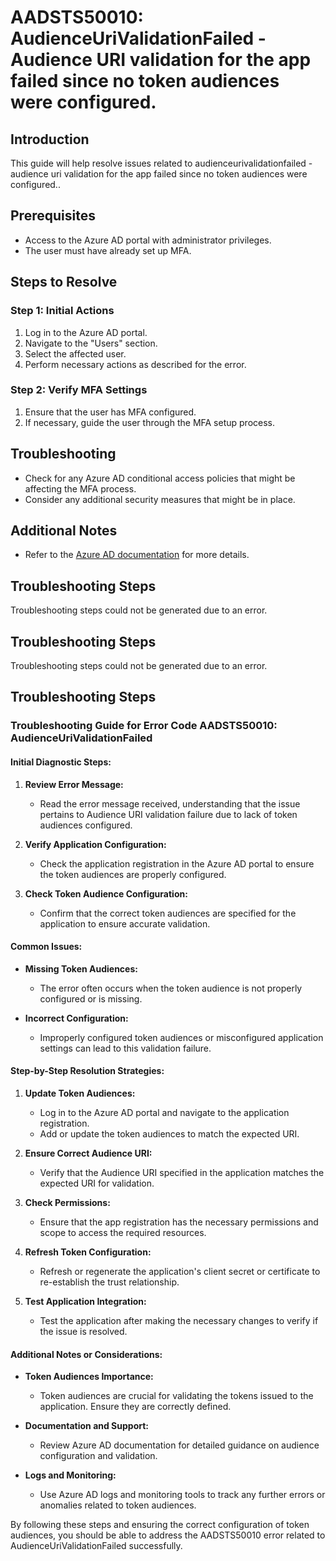# AADSTS50010: AudienceUriValidationFailed - Audience URI validation for the app failed since no token audiences were configured.

## Introduction
This guide will help resolve issues related to audienceurivalidationfailed - audience uri validation for the app failed since no token audiences were configured..

## Prerequisites
- Access to the Azure AD portal with administrator privileges.
- The user must have already set up MFA.

## Steps to Resolve

### Step 1: Initial Actions
1. Log in to the Azure AD portal.
2. Navigate to the "Users" section.
3. Select the affected user.
4. Perform necessary actions as described for the error.

### Step 2: Verify MFA Settings
1. Ensure that the user has MFA configured.
2. If necessary, guide the user through the MFA setup process.

## Troubleshooting
- Check for any Azure AD conditional access policies that might be affecting the MFA process.
- Consider any additional security measures that might be in place.

## Additional Notes
- Refer to the [Azure AD documentation](https://learn.microsoft.com/en-us/azure/active-directory/) for more details.


## Troubleshooting Steps
Troubleshooting steps could not be generated due to an error.

## Troubleshooting Steps
Troubleshooting steps could not be generated due to an error.

## Troubleshooting Steps
### Troubleshooting Guide for Error Code AADSTS50010: AudienceUriValidationFailed

#### Initial Diagnostic Steps:
1. **Review Error Message:**
    - Read the error message received, understanding that the issue pertains to Audience URI validation failure due to lack of token audiences configured.

2. **Verify Application Configuration:**
    - Check the application registration in the Azure AD portal to ensure the token audiences are properly configured.

3. **Check Token Audience Configuration:**
    - Confirm that the correct token audiences are specified for the application to ensure accurate validation.

#### Common Issues:
- **Missing Token Audiences:** 
    - The error often occurs when the token audience is not properly configured or is missing.

- **Incorrect Configuration:**
    - Improperly configured token audiences or misconfigured application settings can lead to this validation failure.

#### Step-by-Step Resolution Strategies:
1. **Update Token Audiences:**
    - Log in to the Azure AD portal and navigate to the application registration.
    - Add or update the token audiences to match the expected URI.

2. **Ensure Correct Audience URI:**
    - Verify that the Audience URI specified in the application matches the expected URI for validation.

3. **Check Permissions:**
    - Ensure that the app registration has the necessary permissions and scope to access the required resources.

4. **Refresh Token Configuration:**
    - Refresh or regenerate the application's client secret or certificate to re-establish the trust relationship.

5. **Test Application Integration:**
    - Test the application after making the necessary changes to verify if the issue is resolved.

#### Additional Notes or Considerations:
- **Token Audiences Importance:**
    - Token audiences are crucial for validating the tokens issued to the application. Ensure they are correctly defined.

- **Documentation and Support:**
    - Review Azure AD documentation for detailed guidance on audience configuration and validation.
  
- **Logs and Monitoring:**
    - Use Azure AD logs and monitoring tools to track any further errors or anomalies related to token audiences.

By following these steps and ensuring the correct configuration of token audiences, you should be able to address the AADSTS50010 error related to AudienceUriValidationFailed successfully.